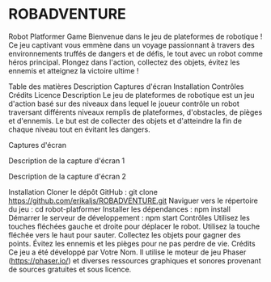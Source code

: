 # ROBADVENTURE

Robot Platformer Game
Bienvenue dans le jeu de plateformes de robotique ! Ce jeu captivant vous emmène dans un voyage passionnant à travers des environnements truffés de dangers et de défis, le tout avec un robot comme héros principal. Plongez dans l'action, collectez des objets, évitez les ennemis et atteignez la victoire ultime !

Table des matières
Description
Captures d'écran
Installation
Contrôles
Crédits
Licence
Description
Le jeu de plateformes de robotique est un jeu d'action basé sur des niveaux dans lequel le joueur contrôle un robot traversant différents niveaux remplis de plateformes, d'obstacles, de pièges et d'ennemis. Le but est de collecter des objets et d'atteindre la fin de chaque niveau tout en évitant les dangers.

Captures d'écran

Description de la capture d'écran 1


Description de la capture d'écran 2

Installation
Cloner le dépôt GitHub : git clone https://github.com/erikaljs/ROBADVENTURE.git
Naviguer vers le répertoire du jeu : cd robot-platformer
Installer les dépendances : npm install
Démarrer le serveur de développement : npm start
Contrôles
Utilisez les touches fléchées gauche et droite pour déplacer le robot.
Utilisez la touche fléchée vers le haut pour sauter.
Collectez les objets pour gagner des points.
Évitez les ennemis et les pièges pour ne pas perdre de vie.
Crédits
Ce jeu a été développé par Votre Nom. Il utilise le moteur de jeu Phaser (https://phaser.io/) et diverses ressources graphiques et sonores provenant de sources gratuites et sous licence.